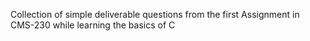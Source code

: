 Collection of simple deliverable questions from the first Assignment in CMS-230 while learning the basics of C
